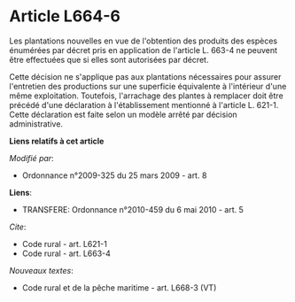 # Article L664-6

Les plantations nouvelles en vue de l'obtention des produits des espèces énumérées par décret pris en application de
l'article L. 663-4 ne peuvent être effectuées que si elles sont autorisées par décret. 

Cette décision ne s'applique pas aux plantations nécessaires pour assurer l'entretien des productions sur une superficie
équivalente à l'intérieur d'une même exploitation. Toutefois, l'arrachage des plantes à remplacer doit être précédé d'une
déclaration à l'établissement mentionné à l'article L. 621-1. Cette déclaration est faite selon un modèle arrêté par décision
administrative.

**Liens relatifs à cet article**

_Modifié par_:

  - Ordonnance n°2009-325 du 25 mars 2009 - art. 8

**Liens**:

  - TRANSFERE: Ordonnance n°2010-459 du 6 mai 2010 - art. 5

_Cite_:

  - Code rural - art. L621-1
  - Code rural - art. L663-4

_Nouveaux textes_:

  - Code rural et  de la pêche maritime - art. L668-3 (VT)
